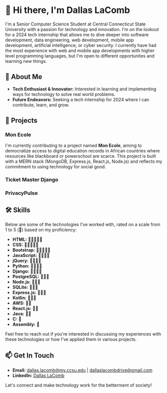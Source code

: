 # 👋 Hi there, I'm Dallas LaComb

I'm a Senior Computer Science Student at Central Connecticut State University with a passion for technology and innovation. I'm on the lookout for a 2024 tech internship that allows me to dive deeper into software development, data engineering, web development, mobile app development, artificial intelligence, or cyber security. I currently have had the most experience with web and mobile app developments with higher level programming languages, but I'm open to different opportunites and learning new things.

## 🚀 About Me
- **Tech Enthusiast & Innovator:** Interested in learning and implementing ways for technology to solve real world problems.
- **Future Endeavors:** Seeking a tech internship for 2024 where I can contribute, learn, and grow.

## 🌟 Projects
### Mon Ecole
I'm currently contributing to a project named **Mon Ecole**, aiming to democratize access to digital education records in African countries where resources like blackboard or powerschool are scarce. This project is built with a MERN stack (MongoDB, Express.js, React.js, Node.js) and reflects my commitment to using technology for social good.
### Ticket Master Django
### PrivacyPulse


## 🛠 Skills

Below are some of the technologies I've worked with, rated on a scale from 1 to 5 (🌟) based on my proficiency:

- **HTML:**       🌟🌟🌟🌟🌟
- **CSS:**        🌟🌟🌟🌟🌟
- **Bootstrap:**  🌟🌟🌟🌟🌟
- **JavaScript:** 🌟🌟🌟🌟
- **jQuery:**     🌟🌟🌟🌟
- **Python:**     🌟🌟🌟🌟
- **Django:**     🌟🌟🌟🌟
- **PostgreSQL:** 🌟🌟🌟
- **Node.js:**    🌟🌟🌟
- **SQLite:**     🌟🌟🌟
- **Express.js:** 🌟🌟🌟
- **Kotlin:**     🌟🌟🌟
- **AWS:**        🌟🌟
- **React.js:**   🌟🌟
- **Java:**       🌟🌟
- **C:**          🌟
- **Assembly:**   🌟

Feel free to reach out if you're interested in discussing my experiences with these technologies or how I've applied them in various projects.


## 📫 Get In Touch
- **Email:** [dallas.lacomb@my.ccsu.edu](mailto:dallas.lacomb@my.ccsu.edu) | [dallaslacombdrive@gmail.com](mailto:dallaslacombdrive@gmail.com)
- **LinkedIn:** [Dallas LaComb](https://www.linkedin.com/in/dallas-lacomb-10710021b/)

Let's connect and make technology work for the betterment of society!

